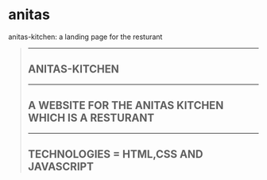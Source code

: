 # anitas
anitas-kitchen: a landing page for the resturant
>---
>ANITAS-KITCHEN
>---
>---
>A WEBSITE FOR THE ANITAS KITCHEN WHICH IS A RESTURANT
>---
>---
>TECHNOLOGIES = HTML,CSS AND JAVASCRIPT
>---
